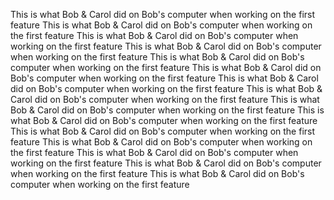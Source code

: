 This is what Bob & Carol did on Bob's computer when working on the first feature
This is what Bob & Carol did on Bob's computer when working on the first feature
This is what Bob & Carol did on Bob's computer when working on the first feature
This is what Bob & Carol did on Bob's computer when working on the first feature
This is what Bob & Carol did on Bob's computer when working on the first feature
This is what Bob & Carol did on Bob's computer when working on the first feature
This is what Bob & Carol did on Bob's computer when working on the first feature
This is what Bob & Carol did on Bob's computer when working on the first feature
This is what Bob & Carol did on Bob's computer when working on the first feature
This is what Bob & Carol did on Bob's computer when working on the first feature
This is what Bob & Carol did on Bob's computer when working on the first feature
This is what Bob & Carol did on Bob's computer when working on the first feature
This is what Bob & Carol did on Bob's computer when working on the first feature
This is what Bob & Carol did on Bob's computer when working on the first feature
This is what Bob & Carol did on Bob's computer when working on the first feature
